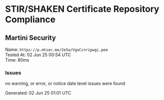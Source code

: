 # STIR/SHAKEN Certificate Repository Compliance

## Martini Security

Name: `https://p.mtsec.me/2e5a/VgoCcnripwgi.pem`\
Tested At: 02 Jun 25 00:54 UTC\
Time: 80ms

### Issues

no warning, or error, or notice date level issues were found

Generated: 02 Jun 25 01:01 UTC